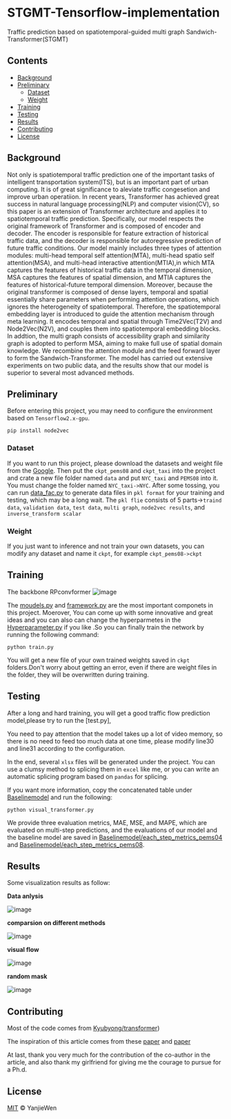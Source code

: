 # STGMT-Tensorflow-implementation
Traffic prediction based on spatiotemporal-guided multi graph Sandwich-Transformer(STGMT)


## Contents

- [Background](#background)
- [Preliminary](#preliminary)
	- [Dataset](#dataset)
	- [Weight](#weight)
- [Training](#training)
- [Testing](#testing)
- [Results](#results)
- [Contributing](#contributing)
- [License](#license)

## Background

Not only is spatiotemporal traffic prediction one of the important tasks of intelligent transportation system(ITS), but is an important part of urban computing. It is of great significance to aleviate traffic congesetion and improve urban operatiion. In recent years, Transformer has achieved great success in natural language processing(NLP) and computer vision(CV), so this paper is an extension of Transformer architecture and applies it to spatiotemporal traffic prediction. Specifically, our model respects the original framework of Transformer and is composed of encoder and decoder. The encoder is responsible for feature extraction of historical traffic data, and the decoder is responsible for autoregressive prediction of future traffic conditions.  Our model mainly includes three types of attention modules: multi-head temporal self attention(MTA), multi-head spatio self attention(MSA), and multi-head interactive attention(MTIA),in which MTA captures the features of historical traffic data in the temporal dimension, MSA captures the features of spatial dimension, and MTIA captures the features of historical-future temporal dimension. Moreover, because the original transformer is composed of dense layers, temporal and spatial essentially share parameters when performing attention operations, which ignores the heterogeneity of spatiotemporal. Therefore, the spatiotemporal embedding layer is introduced to guide the attention mechanism through meta learning. It encodes temporal and spatial through Time2Vec(T2V) and Node2Vec(N2V), and couples them into spatiotemporal embedding blocks. In addtion, the multi graph consists of accessibility graph and similarity graph is adopted to perform MSA, aiming to make full use of spatial domain knowledge. We recombine the attention module and the feed forward layer to form the Sandwich-Transformer. The model has carried out extensive experiments on two public data, and the results show that our model is superior to several most advanced methods.

## Preliminary
Before entering this project, you may need to configure the environment based on `Tensorflow2.x-gpu`.
```
pip install node2vec
```

### Dataset

If you want to run this project, please download the datasets and weight file from  the [Google](https://drive.google.com/drive/folders/1Dcsf1Y9MIQzZ6Th9abmNb4F9mlpZ2GpV?usp=sharingy). Then put the `ckpt_pems08` and `ckpt_taxi` into the project and crate a new file folder named `data` and put `NYC_taxi` and `PEMS08` into it. You must change the folder named `NYC_taxi->NYC`. After some tossing, you can run [data_fac.py](data_fac.py) to generate data files in `pkl format` for your training and testing, which may be a long wait. The `pkl flie` consists of 5 parts->`traind data`, `validation data`, `test data`, `multi graph`, `node2vec results`, and  `inverse_transform scalar `

### Weight
If you just want to inference and not train your own datasets, you can modify any dataset and name it `ckpt`, for example `ckpt_pems08->ckpt`


## Training
The backbone RPconvformer
![image](pc/strut.png)

The [moudels.py](moudels.py) and [framework.py](framework.py) are the most important componets in this project. Moerover, You can come up with some innovative and great ideas and you can also can change the hyperparmetes in the [Hyperparameter.py](Hyperparameter.py) if you like .So you can finally train the network by running the following command:
```
python train.py
```
You will get a new file of your own trained weights saved in `ckpt` folders.Don't worry about getting an error, even if there are weight files in the folder, they will be overwritten during training.


## Testing 

After a long and hard training, you will get a good traffic flow prediction model,please try to run the [test.py], 

You need to pay attention that the model takes up a lot of video memory, so there is no need to feed too much data at one time, please modify line30 and line31 according to the configuration.

In the end, several `xlsx` files will be generated under the project. You can use a clumsy method to splicing them in `excel` like me, or you can write an automatic splicing program based on `pandas` for splicing.

If you want more information, copy the concatenated table under [Baselinemodel](Baselinemodel) and run the following:
```
python visual_transformer.py
```
We provide three evaluation metrics, MAE, MSE, and MAPE, 
which are evaluated on multi-step predictions, 
and the evaluations of our model and the baseline model are saved in 
[Baselinemodel/each_step_metrics_pems04](Baselinemodel/each_step_metrics_pems04) and [Baselinemodel/each_step_metrics_pems08](Baselinemodel/each_step_metrics_pems08).

## Results
Some visualization results as follow:


**Data anlysis**

![image](pc/data_anlysis.png)


**comparsion on different methods**

![image](pc/comparsion.png)

**visual flow**

![image](pc/results.png)


**random mask**

![image](pc/radom_mask.png)


## Contributing

Most of the code comes from [Kyubyong/transformer](https://github.com/Kyubyong/transformer))

The inspiration of this article comes from these [paper](https://arxiv.org/abs/1907.00235) and [paper](https://arxiv.org/abs/1803.02155)


At last, thank you very much for the contribution of the co-author in the article, and also thank my girlfriend for giving me the courage to pursue for a Ph.d.

## License

[MIT](LICENSE) © YanjieWen


